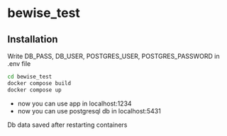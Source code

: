# bewise_test
## Installation
Write DB_PASS, DB_USER, POSTGRES_USER, POSTGRES_PASSWORD in .env file
```sh
cd bewise_test
docker compose build
docker compose up
```

- now you can use app in localhost:1234
- now you can use postgresql db in localhost:5431

Db data saved after restarting containers
